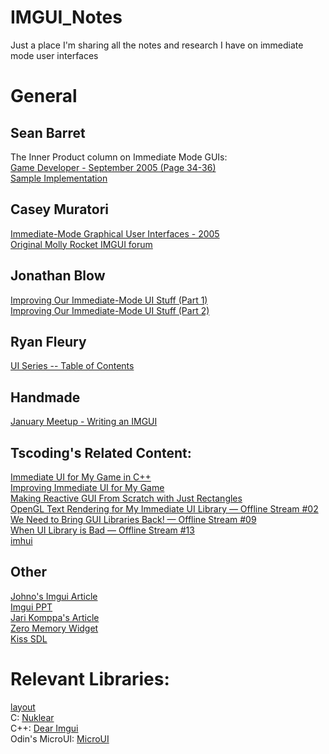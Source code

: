 # IMGUI_Notes

Just a place I'm sharing all the notes and research I have on immediate mode user interfaces

# General

## Sean Barret

The Inner Product column on Immediate Mode GUIs:  
[Game Developer - September 2005 (Page 34-36)](assets/GDM_September_2005.pdf)  
[Sample Implementation](https://silverspaceship.com/inner/imgui/)  

## Casey Muratori

[Immediate-Mode Graphical User Interfaces - 2005](https://www.youtube.com/watch?v=Z1qyvQsjK5Y)  
[Original Molly Rocket IMGUI forum](https://web.archive.org/web/20140110175254/https://mollyrocket.com/forums/viewforum.php?f=10)  

## Jonathan Blow

[Improving Our Immediate-Mode UI Stuff (Part 1)](https://youtu.be/gPKDnu5QaZk)  
[Improving Our Immediate-Mode UI Stuff (Part 2)](https://www.youtube.com/watch?v=upURrmzpD5Q)  

## Ryan Fleury

[UI Series -- Table of Contents](https://www.rfleury.com/p/ui-series-table-of-contents)  

## Handmade

[January Meetup - Writing an IMGUI](https://youtu.be/wsJ8Y1HO250)  

## Tscoding's Related Content:

[Immediate UI for My Game in C++](https://youtu.be/8e56I1z9cn4)  
[Improving Immediate UI for My Game](https://youtu.be/-FYKw5rH2aU)  
[Making Reactive GUI From Scratch with Just Rectangles](https://youtu.be/-e_yyggsh_o)  
[OpenGL Text Rendering for My Immediate UI Library — Offline Stream #02](https://youtu.be/mq3UXqPmBE8)  
[We Need to Bring GUI Libraries Back! — Offline Stream #09](https://youtu.be/wWnjffo6gHc)  
[When UI Library is Bad — Offline Stream #13](https://youtu.be/yUGvLUPtgXY)  
[imhui](https://github.com/tsoding/imhui)  

## Other

[Johno's Imgui Article](https://www.johno.se/book/imgui.html)  
[Imgui PPT](https://www.cse.chalmers.se/edu/year/2011/course/TDA361/Advanced%20Computer%20Graphics/IMGUI.pdf)  
[Jari Komppa's Article](https://solhsa.com/imgui/)  
[Zero Memory Widget](https://perso.univ-lyon1.fr/thierry.excoffier/ZMW/)  
[Kiss SDL](https://github.com/actsl/kiss_sdl)  

# Relevant Libraries:

[layout](https://github.com/randrew/layout)  
C: [Nuklear](https://github.com/Immediate-Mode-UI/Nuklear)  
C++: [Dear Imgui](https://github.com/ocornut/imgui)  
Odin's MicroUI: [MicroUI](https://github.com/odin-lang/Odin/tree/master/vendor/microui)  
